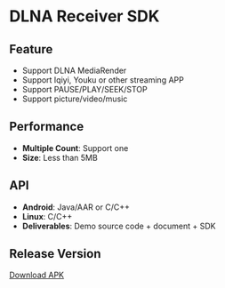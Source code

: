 # DLNA Receiver SDK

## Feature

* Support DLNA MediaRender   
* Support Iqiyi, Youku or other streaming APP    
* Support PAUSE/PLAY/SEEK/STOP
* Support picture/video/music       

## Performance

* **Multiple Count**: Support one  
* **Size**: Less than 5MB        

## API

* **Android**: Java/AAR or C/C++  
* **Linux**: C/C++
* **Deliverables**: Demo source code + document + SDK  

## Release Version  

[Download APK](https://github.com/WirelessPresentation/WirelessDisplay/releases/download/latest/BJCastTV.apk)


